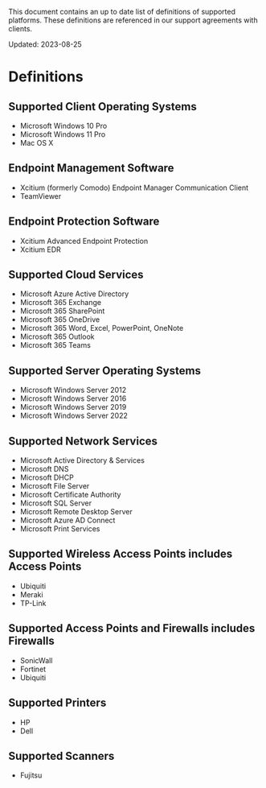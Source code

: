 This document contains an up to date list of definitions of supported platforms. These definitions are referenced in our support agreements with clients.

Updated: 2023-08-25

# Definitions

## Supported Client Operating Systems
- Microsoft Windows 10 Pro
- Microsoft Windows 11 Pro
- Mac OS X 

## Endpoint Management Software
- Xcitium (formerly Comodo) Endpoint Manager Communication Client
- TeamViewer

## Endpoint Protection Software
- Xcitium Advanced Endpoint Protection
- Xcitium EDR

## Supported Cloud Services
- Microsoft Azure Active Directory
- Microsoft 365 Exchange
- Microsoft 365 SharePoint
- Microsoft 365 OneDrive
- Microsoft 365 Word, Excel, PowerPoint, OneNote
- Microsoft 365 Outlook
- Microsoft 365 Teams

## Supported Server Operating Systems
- Microsoft Windows Server 2012
- Microsoft Windows Server 2016
- Microsoft Windows Server 2019
- Microsoft Windows Server 2022

## Supported Network Services
- Microsoft Active Directory & Services
- Microsoft DNS
- Microsoft DHCP
- Microsoft File Server
- Microsoft Certificate Authority
- Microsoft SQL Server
- Microsoft Remote Desktop Server
- Microsoft Azure AD Connect
- Microsoft Print Services

## Supported Wireless Access Points includes Access Points
- Ubiquiti
- Meraki
- TP-Link

## Supported Access Points and Firewalls includes Firewalls
- SonicWall
- Fortinet
- Ubiquiti

## Supported Printers
- HP
- Dell

## Supported Scanners
- Fujitsu
